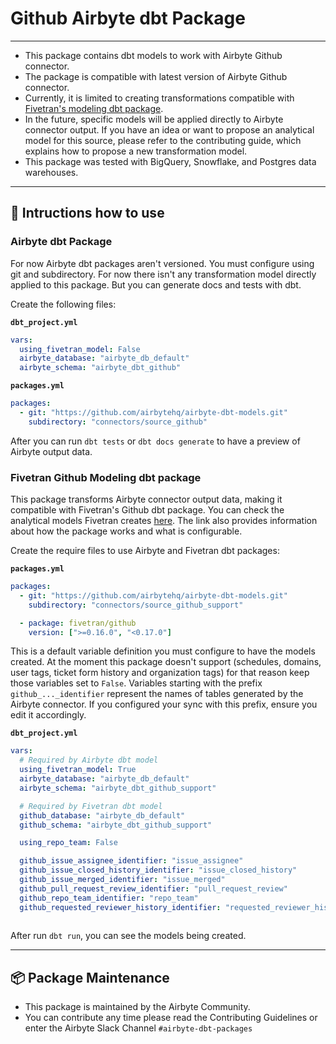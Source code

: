 # Github Airbyte dbt Package

---

- This package contains dbt models to work with Airbyte Github connector.
- The package is compatible with latest version of Airbyte Github connector.
- Currently, it is limited to creating transformations compatible with [Fivetran's modeling dbt package](https://github.com/fivetran/dbt_github/tree/main).
- In the future, specific models will be applied directly to Airbyte connector output. If you have an idea or want to propose an analytical model for this source, please refer to the contributing guide, which explains how to propose a new transformation model.
- This package was tested with BigQuery, Snowflake, and Postgres data warehouses.

---

## 🎯 Intructions how to use

### Airbyte dbt Package

For now Airbyte dbt packages aren't versioned. You must configure using git and subdirectory. For now there isn't any transformation model directly applied to this package. But you can generate docs and tests with dbt.

Create the following files:

**`dbt_project.yml`**

```yaml
vars:
  using_fivetran_model: False
  airbyte_database: "airbyte_db_default"
  airbyte_schema: "airbyte_dbt_github"
```

**`packages.yml`**

```yaml
packages:
  - git: "https://github.com/airbytehq/airbyte-dbt-models.git"
    subdirectory: "connectors/source_github"
```

After you can run `dbt tests` or `dbt docs generate` to have a preview of Airbyte output data.

### Fivetran Github Modeling dbt package

This package transforms Airbyte connector output data, making it compatible with Fivetran's Github dbt package. You can check the analytical models Fivetran creates [here](https://github.com/fivetran/dbt_github/tree/main?tab=readme-ov-file#-what-does-this-dbt-package-do). The link also provides information about how the package works and what is configurable.

Create the require files to use Airbyte and Fivetran dbt packages:

**`packages.yml`**

```yaml
packages:
  - git: "https://github.com/airbytehq/airbyte-dbt-models.git"
    subdirectory: "connectors/source_github_support"

  - package: fivetran/github
    version: [">=0.16.0", "<0.17.0"]
```

This is a default variable definition you must configure to have the models created.
At the moment this package doesn't support (schedules, domains, user tags, ticket form history and organization tags) for that reason keep those variables set to `False`.
Variables starting with the prefix `github_..._identifier` represent the names of tables generated by the Airbyte connector. If you configured your sync with this prefix, ensure you edit it accordingly.

**`dbt_project.yml`**

```yaml
vars:
  # Required by Airbyte dbt model
  using_fivetran_model: True
  airbyte_database: "airbyte_db_default"
  airbyte_schema: "airbyte_dbt_github_support"

  # Required by Fivetran dbt model
  github_database: "airbyte_db_default"
  github_schema: "airbyte_dbt_github_support"

  using_repo_team: False

  github_issue_assignee_identifier: "issue_assignee"
  github_issue_closed_history_identifier: "issue_closed_history"
  github_issue_merged_identifier: "issue_merged"
  github_pull_request_review_identifier: "pull_request_review"
  github_repo_team_identifier: "repo_team"
  github_requested_reviewer_history_identifier: "requested_reviewer_history"
  
```

After run `dbt run`, you can see the models being created.

---

## :package: Package Maintenance

- This package is maintained by the Airbyte Community.
- You can contribute any time please read the Contributing Guidelines or enter the Airbyte Slack Channel `#airbyte-dbt-packages`
